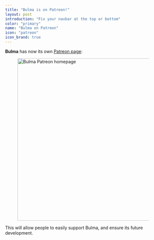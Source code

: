 ```yaml
---
title: "Bulma is on Patreon!"
layout: post
introduction: "Fix your navbar at the top or bottom"
color: "primary"
name: "Bulma on Patreon"
icon: "patreon"
icon_brand: true
---
```


**Bulma** has now its own [Patreon page](https://www.patreon.com/jgthms):

<figure>
  <a href="https://www.patreon.com/jgthms" target="_blank">
    <img src="/images/blog/patreon-homepage.png" alt="Bulma Patreon homepage" width="840" height="525">
  </a>
</figure>

This will allow people to easily support Bulma, and ensure its future development.
